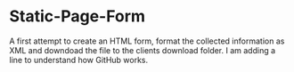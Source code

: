 # Static-Page-Form
A first attempt to create an HTML form, format the collected information as XML and downdoad the file to the clients download folder.
I am adding a line to understand how GitHub works.
